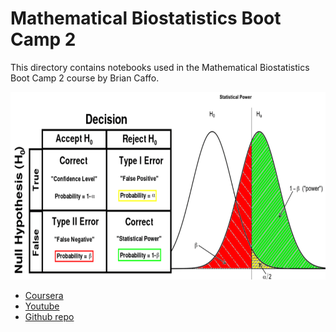 # Mathematical Biostatistics Boot Camp 2
This directory contains notebooks used in the Mathematical Biostatistics Boot Camp 2 course by Brian Caffo.

<img src="https://github.com/YZouzou/statistics-with-bcaffo/raw/main/math_biostat_bootcamp2/img/hyp_test_viz.png" width="700" height="300">

* [Coursera](https://www.coursera.org/learn/biostatistics-2)
* [Youtube](https://www.youtube.com/playlist?list=PLpl-gQkQivXhwOsKPQ4fbCBYOWjvdzrSM)
* [Github repo](https://github.com/bcaffo/MathematicsBiostatisticsBootCamp2)
